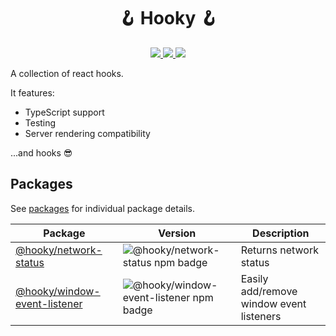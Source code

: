 <h1 align="center">🪝 Hooky 🪝</h1>

<p align="center">
  <a aria-label="License" href="https://github.com/devjmetivier/hooky/issues?q=is%3Aissue+is%3Aopen+">
    <img src="https://img.shields.io/github/issues-raw/devjmetivier/hooky" />
  </a>
  <a aria-label="License" href="https://github.com/devjmetivier/hooky/pulls?q=is%3Apr+is%3Aopen+">
    <img src="https://img.shields.io/github/issues-pr-raw/devjmetivier/hooky" />
  </a>
  <a aria-label="License" href="https://github.com/devjmetivier/hooky/blob/master/LICENSE">
    <img src="https://img.shields.io/github/license/devjmetivier/hooky" />
  </a>
<p>

A collection of react hooks.

It features:

- TypeScript support
- Testing
- Server rendering compatibility

...and hooks 😎

## Packages

See [packages](packages) for individual package details.

| Package | Version | Description |
| ------- | ------- | ----------- |
| [@hooky/network-status](packages/network-status) | ![@hooky/network-status npm badge](https://img.shields.io/npm/v/@hooky/network-status) | Returns network status |
| [@hooky/window-event-listener](packages/window-event-listener) | ![@hooky/window-event-listener npm badge](https://img.shields.io/npm/v/@hooky/window-event-listener) | Easily add/remove window event listeners |
